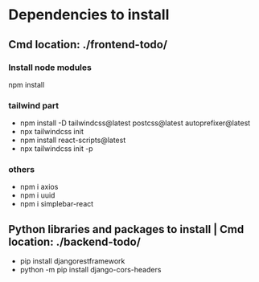 # Dependencies to install

## Cmd location: ./frontend-todo/

### Install node modules
npm install

### tailwind part
- npm install -D tailwindcss@latest postcss@latest autoprefixer@latest
- npx tailwindcss init
- npm install react-scripts@latest
- npx tailwindcss init -p

### others
- npm i axios
- npm i uuid
- npm i simplebar-react

## Python libraries and packages to install | Cmd location: ./backend-todo/
- pip install djangorestframework
- python -m pip install django-cors-headers